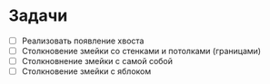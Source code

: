 # Задачи
- [ ] Реализовать появление хвоста
- [ ] Столкновение змейки со стенками и потолками (границами)
- [ ] Столкновнение змейки с самой собой
- [ ] Столкновение змейки с яблоком
